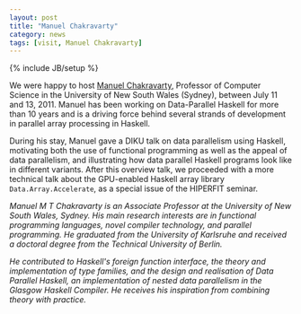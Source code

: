 ```yaml
---
layout: post
title: "Manuel Chakravarty"
category: news
tags: [visit, Manuel Chakravarty]
---
```

{% include JB/setup %}

We were happy to host [Manuel
Chakravarty](http://www.cse.unsw.edu.au/~chak), Professor of Computer
Science in the University of New South Wales (Sydney), between July 11
and 13, 2011. Manuel has been working on Data-Parallel Haskell for
more than 10 years and is a driving force behind several strands of
development in parallel array processing in Haskell.

During his stay, Manuel gave a DIKU talk on data parallelism using
Haskell, motivating both the use of functional programming as well as
the appeal of data parallelism, and illustrating how data parallel
Haskell programs look like in different variants. After this overview
talk, we proceeded with a more technical talk about the GPU-enabled
Haskell array library `Data.Array.Accelerate`, as a special issue of the
HIPERFIT seminar.

_Manuel M T Chakravarty is an Associate Professor at the University of
New South Wales, Sydney. His main research interests are in functional
programming languages, novel compiler technology, and parallel
programming. He graduated from the University of Karlsruhe and
received a doctoral degree from the Technical University of Berlin._

_He contributed to Haskell's foreign function interface, the theory
and implementation of type families, and the design and realisation of
Data Parallel Haskell, an implementation of nested data parallelism in
the Glasgow Haskell Compiler. He receives his inspiration from
combining theory with practice._